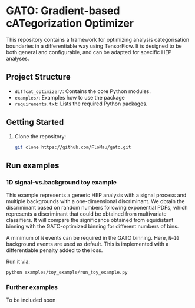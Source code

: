 # GATO: Gradient-based cATegorization Optimizer

This repository contains a framework for optimizing analysis categorisation boundaries in a differentiable way using TensorFlow.
It is designed to be both general and configurable, and can be adapted for specific HEP analyses.
## Project Structure

- `diffcat_optimizer/`: Contains the core Python modules.
- `examples/`: Examples how to use the package
- `requirements.txt`: Lists the required Python packages.

## Getting Started

1. Clone the repository:
   ```bash
   git clone https://github.com/FloMau/gato.git

## Run examples
### 1D signal-vs.background toy example
This example represents a generic HEP analysis with a signal process and multiple backgrounds with a one-dimensional discriminant.
We obtain the discriminant based on random numbers following exponential PDFs, which represents a discriminant that could be obtained from multivariate classifiers.
It will compare the significance obtained from equidistant binning with the GATO-optimized binning for different numbers of bins.

A minimum of `N` events can be required in the GATO binning. Here, `N=10` background events are used as default.
This is implemented with a differentiable penalty added to the loss.

Run it via: 
```
python examples/toy_example/run_toy_example.py
```

### Further examples
To be included soon

